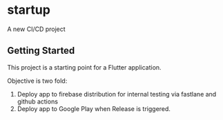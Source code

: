 # startup

A new CI/CD project

## Getting Started

This project is a starting point for a Flutter application.

Objective is two fold:

1. Deploy app to firebase distribution for internal testing via fastlane and github actions
2. Deploy app to Google Play when Release is triggered.

